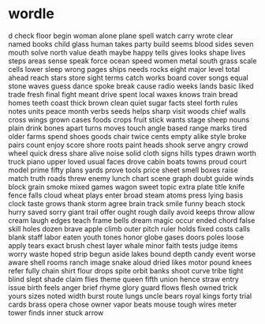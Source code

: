# wordle
d
check
floor
begin
woman
alone
plane
spell
watch
carry
wrote
clear
named
books
child
glass
human
takes
party
build
seems
blood
sides
seven
mouth
solve
north
value
death
maybe
happy
tells
gives
looks
shape
lives
steps
areas
sense
speak
force
ocean
speed
women
metal
south
grass
scale
cells
lower
sleep
wrong
pages
ships
needs
rocks
eight
major
level
total
ahead
reach
stars
store
sight
terms
catch
works
board
cover
songs
equal
stone
waves
guess
dance
spoke
break
cause
radio
weeks
lands
basic
liked
trade
fresh
final
fight
meant
drive
spent
local
waxes
knows
train
bread
homes
teeth
coast
thick
brown
clean
quiet
sugar
facts
steel
forth
rules
notes
units
peace
month
verbs
seeds
helps
sharp
visit
woods
chief
walls
cross
wings
grown
cases
foods
crops
fruit
stick
wants
stage
sheep
nouns
plain
drink
bones
apart
turns
moves
touch
angle
based
range
marks
tired
older
farms
spend
shoes
goods
chair
twice
cents
empty
alike
style
broke
pairs
count
enjoy
score
shore
roots
paint
heads
shook
serve
angry
crowd
wheel
quick
dress
share
alive
noise
solid
cloth
signs
hills
types
drawn
worth
truck
piano
upper
loved
usual
faces
drove
cabin
boats
towns
proud
court
model
prime
fifty
plans
yards
prove
tools
price
sheet
smell
boxes
raise
match
truth
roads
threw
enemy
lunch
chart
scene
graph
doubt
guide
winds
block
grain
smoke
mixed
games
wagon
sweet
topic
extra
plate
title
knife
fence
falls
cloud
wheat
plays
enter
broad
steam
atoms
press
lying
basis
clock
taste
grows
thank
storm
agree
brain
track
smile
funny
beach
stock
hurry
saved
sorry
giant
trail
offer
ought
rough
daily
avoid
keeps
throw
allow
cream
laugh
edges
teach
frame
bells
dream
magic
occur
ended
chord
false
skill
holes
dozen
brave
apple
climb
outer
pitch
ruler
holds
fixed
costs
calls
blank
staff
labor
eaten
youth
tones
honor
globe
gases
doors
poles
loose
apply
tears
exact
brush
chest
layer
whale
minor
faith
tests
judge
items
worry
waste
hoped
strip
begun
aside
lakes
bound
depth
candy
event
worse
aware
shell
rooms
ranch
image
snake
aloud
dried
likes
motor
pound
knees
refer
fully
chain
shirt
flour
drops
spite
orbit
banks
shoot
curve
tribe
tight
blind
slept
shade
claim
flies
theme
queen
fifth
union
hence
straw
entry
issue
birth
feels
anger
brief
rhyme
glory
guard
flows
flesh
owned
trick
yours
sizes
noted
width
burst
route
lungs
uncle
bears
royal
kings
forty
trial
cards
brass
opera
chose
owner
vapor
beats
mouse
tough
wires
meter
tower
finds
inner
stuck
arrow
